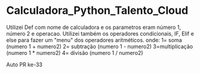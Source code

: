 # Calculadora_Python_Talento_Cloud
Utilizei Def com nome de calculadora e os parametros eram número 1, número 2 e operacao. Utilizei também os operadores condicionais, IF, Elif e else para fazer um "menu" dos operadores aritméticos. 
onde:
1= soma (numero 1 + numero2) 
2= subtração (numero 1 - numero2) 
3=multiplicação (numero 1 * numero2) 
4= divisão (numero 1 / numero2) 


Auto PR ke-33